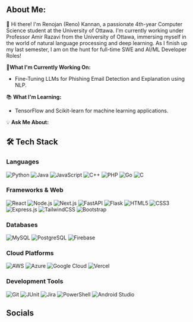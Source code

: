 ## About Me:
<p>
👋 Hi there! I'm Renojan (Reno) Kannan, a passionate 4th-year Computer Science student at the University of Ottawa. I'm currently working under Professor Amir Razavi from the University of Ottawa, immersing myself in the world of natural language processing and deep learning. As I finish up my last semester, I am on the hunt for full-time SWE and AI/ML Developer Roles!

🚀<strong>What I'm Currently Working On:</strong>

- Fine-Tuning LLMs for Phishing Email Detection and Explanation using NLP.

📚 <strong>What I'm Learning:</strong>

- TensorFlow and Scikit-learn for machine learning applications.

💡 <strong>Ask Me About:</strong>
</p>

## 🛠️ Tech Stack 

### Languages  
![Python](https://img.shields.io/badge/Python-3776AB?style=for-the-badge&logo=python&logoColor=white) ![Java](https://img.shields.io/badge/Java-ED8B00?style=for-the-badge&logo=openjdk&logoColor=white) ![JavaScript](https://img.shields.io/badge/JavaScript-F7DF1E?style=for-the-badge&logo=javascript&logoColor=black) ![C++](https://img.shields.io/badge/C%2B%2B-00599C?style=for-the-badge&logo=c%2B%2B&logoColor=white) ![PHP](https://img.shields.io/badge/PHP-777BB4?style=for-the-badge&logo=php&logoColor=white) ![Go](https://img.shields.io/badge/Go-00ADD8?style=for-the-badge&logo=go&logoColor=white) ![C](https://img.shields.io/badge/C-A8B9CC?style=for-the-badge&logo=c&logoColor=white)  

### Frameworks & Web  
![React](https://img.shields.io/badge/React-20232A?style=for-the-badge&logo=react&logoColor=61DAFB) ![Node.js](https://img.shields.io/badge/Node%20js-339933?style=for-the-badge&logo=nodedotjs&logoColor=white) ![Next.js](https://img.shields.io/badge/Next.js-000000?style=for-the-badge&logo=nextdotjs&logoColor=white) ![FastAPI](https://img.shields.io/badge/FastAPI-009688?style=for-the-badge&logo=fastapi&logoColor=white) ![Flask](https://img.shields.io/badge/Flask-000000?style=for-the-badge&logo=flask&logoColor=white) ![HTML5](https://img.shields.io/badge/HTML5-E34F26?style=for-the-badge&logo=html5&logoColor=white) ![CSS3](https://img.shields.io/badge/CSS3-1572B6?style=for-the-badge&logo=css3&logoColor=white) ![Express.js](https://img.shields.io/badge/Express.js-404D59?style=for-the-badge) ![TailwindCSS](https://img.shields.io/badge/Tailwind_CSS-38B2AC?style=for-the-badge&logo=tailwind-css&logoColor=white) ![Bootstrap](https://img.shields.io/badge/Bootstrap-563D7C?style=for-the-badge&logo=bootstrap&logoColor=white)  

### Databases  
![MySQL](https://img.shields.io/badge/MySQL-005C84?style=for-the-badge&logo=mysql&logoColor=white) ![PostgreSQL](https://img.shields.io/badge/PostgreSQL-316192?style=for-the-badge&logo=postgresql&logoColor=white) ![Firebase](https://img.shields.io/badge/Firebase-FFCA28?style=for-the-badge&logo=firebase&logoColor=black)  

### Cloud Platforms  
![AWS](https://img.shields.io/badge/AWS-232F3E?style=for-the-badge&logo=amazon-aws&logoColor=white) ![Azure](https://img.shields.io/badge/Azure-0078D4?style=for-the-badge&logo=microsoft-azure&logoColor=white) ![Google Cloud](https://img.shields.io/badge/Google_Cloud-4285F4?style=for-the-badge&logo=google-cloud&logoColor=white) ![Vercel](https://img.shields.io/badge/Vercel-000000?style=for-the-badge&logo=vercel&logoColor=white)  

### Development Tools  
![Git](https://img.shields.io/badge/Git-F05032?style=for-the-badge&logo=git&logoColor=white) ![JUnit](https://img.shields.io/badge/JUnit-25A162?style=for-the-badge&logo=junit5&logoColor=white) ![Jira](https://img.shields.io/badge/Jira-0052CC?style=for-the-badge&logo=jira&logoColor=white) ![PowerShell](https://img.shields.io/badge/PowerShell-5391FE?style=for-the-badge&logo=powershell&logoColor=white) ![Android Studio](https://img.shields.io/badge/Android_Studio-3DDC84?style=for-the-badge&logo=android-studio&logoColor=white) 

## Socials


<!--
**Reno0213/Reno0213** is a ✨ _special_ ✨ repository because its `README.md` (this file) appears on your GitHub profile.

Here are some ideas to get you started:

- 🔭 I’m currently working on ...
- 🌱 I’m currently learning ...
- 👯 I’m looking to collaborate on ...
- 🤔 I’m looking for help with ...
- 💬 Ask me about ...
- 📫 How to reach me: ...
- 😄 Pronouns: ...
- ⚡ Fun fact: ...
-->
